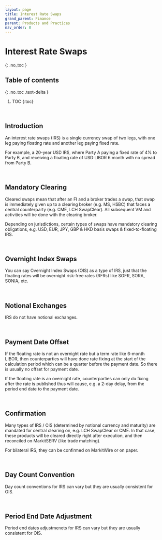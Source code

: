 ```yaml
---
layout: page
title: Interest Rate Swaps
grand_parent: Finance
parent: Products and Practices
nav_order: 8
---
```


# Interest Rate Swaps
{: .no_toc }

## Table of contents
{: .no_toc .text-delta }

1. TOC
{:toc}

<br />

## Introduction

An interest rate swaps (IRS) is a single currency swap of two legs, with one leg paying floating rate and another leg paying fixed rate.

For example, a 20-year USD IRS, where Party A paying a fixed rate of 4% to Party B, and receiving a floating rate of USD LIBOR 6 month with no spread from Party B.


<br />

## Mandatory Clearing

Cleared swaps mean that after an FI and a broker trades a swap, that swap is immediately given up to a clearing broker (e.g. MS, HSBC) that faces a central counterparty (e.g. CME, LCH SwapClear). All subsequent VM and activities will be done with the clearing broker.

Depending on jurisdictions, certain types of swaps have mandatory clearing obligations, e.g. USD, EUR, JPY, GBP & HKD basis swaps & fixed-to-floating IRS.


<br />


## Overnight Index Swaps

You can say Overnight Index Swaps (OIS) as a type of IRS, just that the floating rates will be overnight risk-free rates (RFRs) like SOFR, SORA, SONIA, etc.


<br />


## Notional Exchanges

IRS do not have notional exchanges.


<br />

## Payment Date Offset

If the floating rate is not an overnight rate but a term rate like 6-month LIBOR, then counterparties will have done rate fixing at the start of the calculation period which can be a quarter before the payment date. So there is usually no offset for payment date.

If the floating rate is an overnight rate, counterparties can only do fixing after the rate is published thus will cause, e.g. a 2-day delay, from the period end date to the payment date. 


<br />


## Confirmation

Many types of IRS / OIS (determined by notional currency and maturity) are mandated for central clearing on, e.g. LCH SwapClear or CME. In that case, these products will be cleared directly right after execution, and then reconciled on MarkitSERV (like trade matching). 

For bilateral IRS, they can be confirmed on MarkitWire or on paper.


<br />


## Day Count Convention

Day count conventions for IRS can vary but they are usually consistent for OIS.


<br />

## Period End Date Adjustment

Period end dates adjustmenets for IRS can vary but they are usually consistent for OIS.